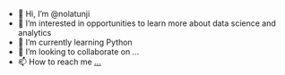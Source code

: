- 👋 Hi, I’m @nolatunji
- 👀 I’m interested in opportunities to learn more about data science and analytics
- 🌱 I’m currently learning Python
- 💞️ I’m looking to collaborate on ...
- 📫 How to reach me [...](https://www.linkedin.com/in/njeri-olatunji-m-ed-32450a8/)

<!---
nolatunji/nolatunji is a ✨ special ✨ repository because its `README.md` (this file) appears on your GitHub profile.
You can click the Preview link to take a look at your changes.
--->
